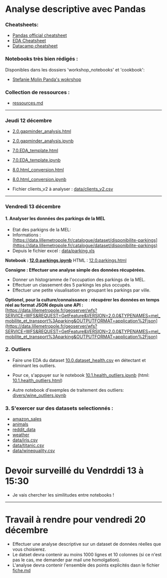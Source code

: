 # Analyse descriptive avec Pandas


### Cheatsheets:
* [Pandas official cheatsheet](Pandas_Cheat_Sheet_official.pdf)
* [EDA Cheatsheet](EDA_Cheat_Sheet.pdf)
* [Datacamp cheatsheet](Pandas_Cheat_Sheet_official.pdf)


### Notebooks très bien rédigés :
Disponibles dans les dossiers 'workshop_notebooks' et 'cookbook':
* [Stefanie Molin Panda's wokrshop](https://github.com/stefmolin/pandas-workshop)

### Collection de ressources :
* [ressources.md](ressources.md)

<hr>

### Jeudi 12 décembre

* [2.0.gapminder_analysis.html](2.0.gapminder_analysis.html)
* [2.0.gapminder_analysis.ipynb](2.0.gapminder_analysis.ipynb)

* [7.0.EDA_template.html](7.0.EDA_template.html)
* [7.0.EDA_template.ipynb](7.0.EDA_template.ipynb)

* [8.0.html_conversion.html](8.0.html_conversion.html)
* [8.0.html_conversion.ipynb](8.0.html_conversion.ipynb)

* Fichier clients_v2 à analyser : [data/clients_v2.csv](data/clients_v2.csv)

<hr>

### Vendredi 13 décembre

#### 1. Analyser les données des parkings de la MEL
* Etat des parkigns de la MEL:
* Informations : [https://data.lillemetropole.fr/catalogue/dataset/disponibilite-parkings](https://data.lillemetropole.fr/catalogue/dataset/disponibilite-parkings)
* Depuis le fichier excel : [data/parking.xls](data/parking.xls)

**Notebook : [12.0.parkings.ipynb](12.0.parkings.ipynb)**
HTML : [12.0.parkings.html](12.0.parkings.html)
 
**Consigne : Effectuer une analyse simple des données récupérées.**
* Donner un histogramme de l'occupation des parkings de la MEL.
* Effectuer un classement des 5 parkings les plus occupés.
* Effectuer une petite visualisation en groupant les parkings par ville.

**Optionel, pour la culture/connaissance : récupérer les données en temps réel au format JSON depuis une API :**[https://data.lillemetropole.fr/geoserver/wfs?SERVICE=WFS&REQUEST=GetFeature&VERSION=2.0.0&TYPENAMES=mel_mobilite_et_transport%3Aparking&OUTPUTFORMAT=application%2Fjson](https://data.lillemetropole.fr/geoserver/wfs?SERVICE=WFS&REQUEST=GetFeature&VERSION=2.0.0&TYPENAMES=mel_mobilite_et_transport%3Aparking&OUTPUTFORMAT=application%2Fjson)



### 2. Outliers

* Faire une EDA du dataset [10.0.dataset_health.csv](10.0.dataset_health.csv) en détectant et éliminant les outliers.

* Pour ce, s'appuyer sur le notebook [10.1.health_outliers.ipynb](10.1.health_outliers.ipynb) (html: [10.1.health_outliers.html](10.1.health_outliers.html))

* Autre notebook d'exemples de traitement des outliers: [divers/wine_outliers.ipynb](divers/wine_outliers.ipynb)


### 3. S'exercer sur des datasets selectionnés :
* [amazon_sales](amazon_sales/)
* [animals](animals/)
* [reddit_data](reddit_data/)
* [weather](weather/)
* [data/iris.csv](data/iris.csv)
* [data/titanic.csv](data/titanic.csv)
* [data/winequality.csv](data/winequality.csv)

# Devoir surveillé du Vendrddi 13 à 15:30
- Je vais chercher les similitudes entre notebooks !

<hr>

# Travail à rendre pour vendredi 20 décembre
- Effectuer une analyse descriptive sur un dataset de données réelles que vous choisierez.
- Le datset devra contenir au moins 1000 lignes et 10 colonnes (si ce n'est pas le cas, me demander par mail une homolgation).
- L'analyse devra contenir l'ensemble des points explicités dasn le fichier [fiche.md](fiche.md)



